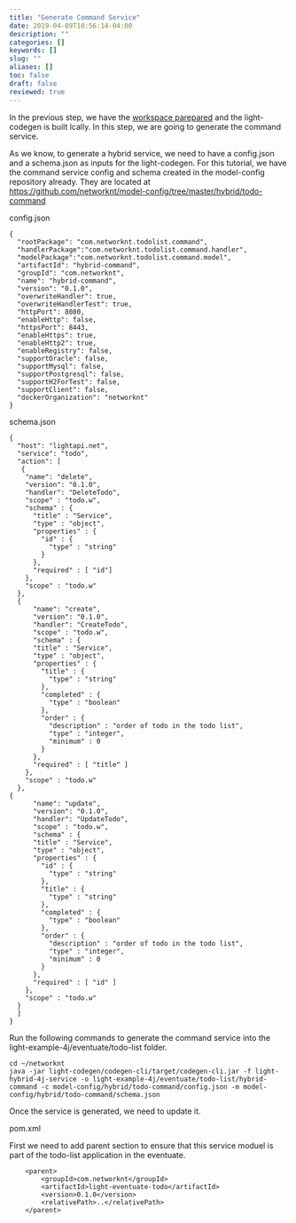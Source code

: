 ```yaml
---
title: "Generate Command Service"
date: 2019-04-09T10:56:14-04:00
description: ""
categories: []
keywords: []
slug: ""
aliases: []
toc: false
draft: false
reviewed: true
---
```


In the previous step, we have the [workspace parepared][] and the light-codegen is built lcally. In this step, we are going to generate the command service.

As we know, to generate a hybrid service, we need to have a config.json and a schema.json as inputs for the light-codegen. For this tutorial, we have the command service config and schema created in the model-config repository already. They are located at https://github.com/networknt/model-config/tree/master/hybrid/todo-command

config.json

```
{
  "rootPackage": "com.networknt.todolist.command",
  "handlerPackage":"com.networknt.todolist.command.handler",
  "modelPackage":"com.networknt.todolist.command.model",
  "artifactId": "hybrid-command",
  "groupId": "com.networknt",
  "name": "hybrid-command",
  "version": "0.1.0",
  "overwriteHandler": true,
  "overwriteHandlerTest": true,
  "httpPort": 8080,
  "enableHttp": false,
  "httpsPort": 8443,
  "enableHttps": true,
  "enableHttp2": true,
  "enableRegistry": false,
  "supportOracle": false,
  "supportMysql": false,
  "supportPostgresql": false,
  "supportH2ForTest": false,
  "supportClient": false,
  "dockerOrganization": "networknt"
}
```

schema.json

```
{
  "host": "lightapi.net",
  "service": "todo",
  "action": [
   {
    "name": "delete",
    "version": "0.1.0",
    "handler": "DeleteTodo",
    "scope" : "todo.w",    
    "schema" : {
      "title" : "Service",
      "type" : "object",
      "properties" : {
        "id" : {
          "type" : "string"
        }
      },
      "required" : [ "id"]
    },
    "scope" : "todo.w"
  },
  {
      "name": "create",
      "version": "0.1.0",
      "handler": "CreateTodo",
      "scope" : "todo.w",
      "schema" : {
      "title" : "Service",
      "type" : "object",
      "properties" : {
        "title" : {
          "type" : "string"
        },
        "completed" : {
          "type" : "boolean"
        },
        "order" : {
          "description" : "order of todo in the todo list",
          "type" : "integer",
          "minimum" : 0
        }
      },
      "required" : [ "title" ]
    },
    "scope" : "todo.w"
  },
{
      "name": "update",
      "version": "0.1.0",
      "handler": "UpdateTodo",
      "scope" : "todo.w",
      "schema" : {
      "title" : "Service",
      "type" : "object",
      "properties" : {
        "id" : {
          "type" : "string"
        },
        "title" : {
          "type" : "string"
        },
        "completed" : {
          "type" : "boolean"
        },
        "order" : {
          "description" : "order of todo in the todo list",
          "type" : "integer",
          "minimum" : 0
        }
      },
      "required" : [ "id" ]
    },
    "scope" : "todo.w"
  }
  ]
}

```

Run the following commands to generate the command service into the light-example-4j/eventuate/todo-list folder. 

```
cd ~/networknt
java -jar light-codegen/codegen-cli/target/codegen-cli.jar -f light-hybrid-4j-service -o light-example-4j/eventuate/todo-list/hybrid-command -c model-config/hybrid/todo-command/config.json -m model-config/hybrid/todo-command/schema.json
```

Once the service is generated, we need to update it. 

pom.xml

First we need to add parent section to ensure that this service moduel is part of the todo-list application in the eventuate. 

```
    <parent>
        <groupId>com.networknt</groupId>
        <artifactId>light-eventuate-todo</artifactId>
        <version>0.1.0</version>
        <relativePath>..</relativePath>
    </parent>

```


[workspace parepared]: /tutorial/hybrid/todo-list/workspace/
